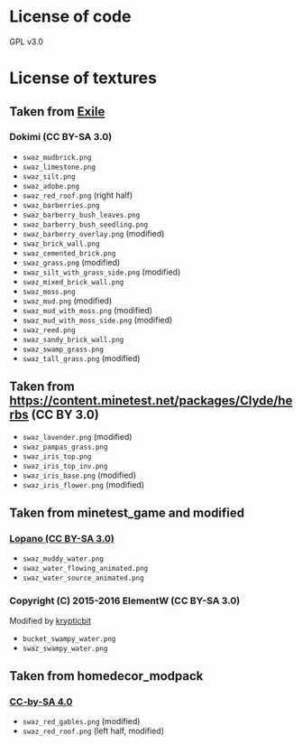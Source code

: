 # License of code

GPL v3.0

# License of textures

## Taken from [Exile](https://content.minetest.net/packages/Mantar/exile)

### Dokimi (CC BY-SA 3.0)

 - `swaz_mudbrick.png` 
 - `swaz_limestone.png`
 - `swaz_silt.png`
 - `swaz_adobe.png`
 - `swaz_red_roof.png` (right half)
 - `swaz_barberries.png`
 - `swaz_barberry_bush_leaves.png`
 - `swaz_barberry_bush_seedling.png`
 - `swaz_barberry_overlay.png` (modified)
 - `swaz_brick_wall.png`
 - `swaz_cemented_brick.png`
 - `swaz_grass.png` (modified)
 - `swaz_silt_with_grass_side.png` (modified)
 - `swaz_mixed_brick_wall.png`
 - `swaz_moss.png`
 - `swaz_mud.png` (modified)
 - `swaz_mud_with_moss.png` (modified)
 - `swaz_mud_with_moss_side.png` (modified)
 - `swaz_reed.png`
 - `swaz_sandy_brick_wall.png`
 - `swaz_swamp_grass.png`
 - `swaz_tall_grass.png` (modified)

## Taken from https://content.minetest.net/packages/Clyde/herbs (CC BY 3.0)

 - `swaz_lavender.png` (modified)
 - `swaz_pampas_grass.png`
 - `swaz_iris_top.png`
 - `swaz_iris_top_inv.png`
 - `swaz_iris_base.png` (modified)
 - `swaz_iris_flower.png` (modified)

## Taken from minetest_game and modified

### [Lopano (CC BY-SA 3.0)](https://github.com/minetest/minetest_game/commit/bbc70c95ef0d211962060b842b8c614a7633633e)

 - `swaz_muddy_water.png`
 - `swaz_water_flowing_animated.png`
 - `swaz_water_source_animated.png`

### Copyright (C) 2015-2016 ElementW (CC BY-SA 3.0)

Modified by [krypticbit](https://github.com/krypticbit)

 - `bucket_swampy_water.png`
 - `swaz_swampy_water.png`

## Taken from homedecor_modpack

### [CC-by-SA 4.0](https://github.com/mt-mods/homedecor_modpack/blob/master/LICENSE)

 - `swaz_red_gables.png` (modified)
 - `swaz_red_roof.png` (left half, modified)
